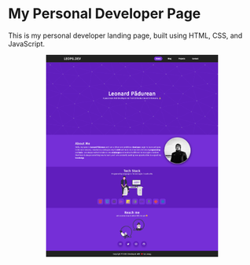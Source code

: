 <h1>My Personal Developer Page</h1>
<p>This is my personal developer landing page, built using HTML, CSS, and JavaScript.<p>
<p align="center">
  <img src="https://github.com/leopg1/personal-website/blob/main/assets/img/screencapture-leopg-dev-2023-04-08-16_42_37.png/" width="350" alt="website capture">
</p>
